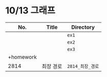 # 10/13 그래프



| No.       | Title     | Directory        |
| --------- | --------- | ---------------- |
|           |           | `ex1`            |
|           |           | `ex2`            |
|           |           | `ex3`            |
| +homework |           |                  |
| 2814      | 최장 경로 | `2814_최장_경로` |

